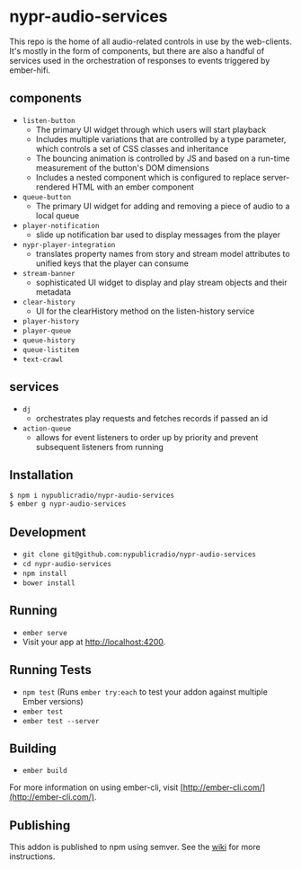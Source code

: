 # nypr-audio-services

This repo is the home of all audio-related controls in use by the web-clients. It's mostly in the form of components, but there are also a handful of services used in the orchestration of responses to events triggered by ember-hifi.

## components
* `listen-button`
  * The primary UI widget through which users will start playback
  * Includes multiple variations that are controlled by a type parameter, which controls a set of CSS classes and inheritance
  * The bouncing animation is controlled by JS and based on a run-time measurement of the button's DOM dimensions
  * Includes a nested component which is configured to replace server-rendered HTML with an ember component
* `queue-button`
  * The primary UI widget for adding and removing a piece of audio to a local queue
* `player-notification`
  * slide up notification bar used to display messages from the player
* `nypr-player-integration`
  * translates property names from story and stream model attributes to unified keys that the player can consume
* `stream-banner`
  * sophisticated UI widget to display and play stream objects and their metadata
* `clear-history`
  * UI for the clearHistory method on the listen-history service
* `player-history`
* `player-queue`
* `queue-history`
* `queue-listitem`
* `text-crawl`

## services
* `dj`
  * orchestrates play requests and fetches records if passed an id
* `action-queue`
  * allows for event listeners to order up by priority and prevent subsequent listeners from running
 
## Installation
```sh
$ npm i nypublicradio/nypr-audio-services
$ ember g nypr-audio-services
```

## Development

* `git clone git@github.com:nypublicradio/nypr-audio-services`
* `cd nypr-audio-services`
* `npm install`
* `bower install`

## Running

* `ember serve`
* Visit your app at [http://localhost:4200](http://localhost:4200).

## Running Tests

* `npm test` (Runs `ember try:each` to test your addon against multiple Ember versions)
* `ember test`
* `ember test --server`

## Building

* `ember build`

For more information on using ember-cli, visit [http://ember-cli.com/](http://ember-cli.com/).

## Publishing

This addon is published to npm using semver. See the [wiki](https://wiki2.wnyc.org/index.php?title=WebClient:Developer_Guide) for more instructions.
